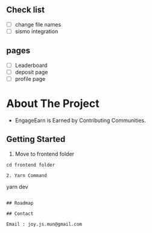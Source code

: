 ## Check list

- [ ] change file names
- [ ] sismo integration

## pages

- [ ] Leaderboard
- [ ] deposit page
- [ ] profile page

# About The Project

- EngageEarn is Earned by Contributing Communities.

## Getting Started

1. Move to frontend folder

```
cd frontend folder

2. Yarn Command

```

yarn dev

```

## Roadmap

## Contact

Email : joy.js.mun@gmail.com
```
